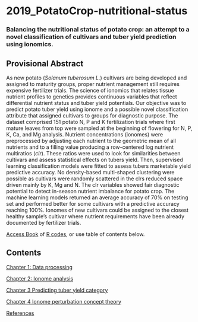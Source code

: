 # 2019_PotatoCrop-nutritional-status

### Balancing the nutritional status of potato crop: an attempt to a novel classification of cultivars and tuber yield prediction using ionomics.

## Provisional Abstract

As new potato (_Solanum tuberosum L._) cultivars are being developed and assigned to maturity groups, proper nutrient management still requires expensive fertilizer trials. The science of ionomics that relates tissue nutrient profiles to genetics provides continuous variables that reflect differential nutrient status and tuber yield potentials. Our objective was to predict potato tuber yield using ionome and a possible novel classification attribute that assigned cultivars to groups for diagnostic purpose. The dataset comprised 151 potato N, P and K fertilization trials where first mature leaves from top were sampled at the beginning of flowering for N, P, K, Ca, and Mg analysis. Nutrient concentrations (ionomes) were preprocessed by adjusting each nutrient to the geometric mean of all nutrients and to a filling value producing a row-centered log nutrient multiratios (_clr_). These ratios were used to look for similarities between cultivars and assess statistical effects on tubers yield. Then, supervised learning classification models were fitted to assess tubers marketable yield predictive accuracy. No density-based multi-shaped clustering were possible as cultivars were randomly scattered in the clrs reduced space driven mainly by K, Mg and N. The clr variables showed fair diagnostic potential to detect in-season nutrient imbalance for potato crop. The machine learning models returned an average accuracy of 70% on testing set and performed better for some cultivars with a predictive accuracy reaching 100%. Ionomes of new cultivars could be assigned to the closest healthy sample’s cultivar where nutrient requirements have been already documented by fertilizer trials.


[Access Book](https://rgoals.github.io/2019_PotatoCrop-nutritional-status/) of [R codes](https://github.com/rgoals/2019_PotatoCrop-nutritional-status), or use table of contents below.


## Contents

[Chapter 1: Data processing](https://rgoals.github.io/2019_PotatoCrop-nutritional-status/index.html)

[Chapter 2: Ionome analysis](https://rgoals.github.io/2019_PotatoCrop-nutritional-status/Chapter-Clustering.html)

[Chapter 3 Predicting tuber yield category](https://rgoals.github.io/2019_PotatoCrop-nutritional-status/Chapter-Modeling.html)

[Chapter 4 Ionome perturbation concept theory](https://rgoals.github.io/2019_PotatoCrop-nutritional-status/Chapter-Perturbation-vector.html)

[References](https://rgoals.github.io/2019_PotatoCrop-nutritional-status/references.html)
